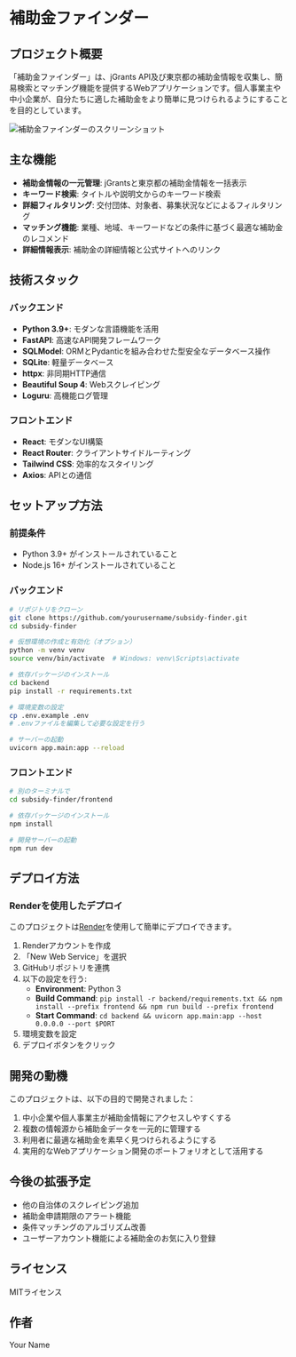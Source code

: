 # 補助金ファインダー

## プロジェクト概要

「補助金ファインダー」は、jGrants API及び東京都の補助金情報を収集し、簡易検索とマッチング機能を提供するWebアプリケーションです。個人事業主や中小企業が、自分たちに適した補助金をより簡単に見つけられるようにすることを目的としています。

![補助金ファインダーのスクリーンショット](screenshot.png)

## 主な機能

- **補助金情報の一元管理**: jGrantsと東京都の補助金情報を一括表示
- **キーワード検索**: タイトルや説明文からのキーワード検索
- **詳細フィルタリング**: 交付団体、対象者、募集状況などによるフィルタリング
- **マッチング機能**: 業種、地域、キーワードなどの条件に基づく最適な補助金のレコメンド
- **詳細情報表示**: 補助金の詳細情報と公式サイトへのリンク

## 技術スタック

### バックエンド
- **Python 3.9+**: モダンな言語機能を活用
- **FastAPI**: 高速なAPI開発フレームワーク
- **SQLModel**: ORMとPydanticを組み合わせた型安全なデータベース操作
- **SQLite**: 軽量データベース
- **httpx**: 非同期HTTP通信
- **Beautiful Soup 4**: Webスクレイピング
- **Loguru**: 高機能ログ管理

### フロントエンド
- **React**: モダンなUI構築
- **React Router**: クライアントサイドルーティング
- **Tailwind CSS**: 効率的なスタイリング
- **Axios**: APIとの通信

## セットアップ方法

### 前提条件
- Python 3.9+ がインストールされていること
- Node.js 16+ がインストールされていること

### バックエンド

```bash
# リポジトリをクローン
git clone https://github.com/yourusername/subsidy-finder.git
cd subsidy-finder

# 仮想環境の作成と有効化（オプション）
python -m venv venv
source venv/bin/activate  # Windows: venv\Scripts\activate

# 依存パッケージのインストール
cd backend
pip install -r requirements.txt

# 環境変数の設定
cp .env.example .env
# .envファイルを編集して必要な設定を行う

# サーバーの起動
uvicorn app.main:app --reload
```

### フロントエンド

```bash
# 別のターミナルで
cd subsidy-finder/frontend

# 依存パッケージのインストール
npm install

# 開発サーバーの起動
npm run dev
```

## デプロイ方法

### Renderを使用したデプロイ

このプロジェクトは[Render](https://render.com/)を使用して簡単にデプロイできます。

1. Renderアカウントを作成
2. 「New Web Service」を選択
3. GitHubリポジトリを連携
4. 以下の設定を行う:
   - **Environment**: Python 3
   - **Build Command**: `pip install -r backend/requirements.txt && npm install --prefix frontend && npm run build --prefix frontend`
   - **Start Command**: `cd backend && uvicorn app.main:app --host 0.0.0.0 --port $PORT`
5. 環境変数を設定
6. デプロイボタンをクリック

## 開発の動機

このプロジェクトは、以下の目的で開発されました：

1. 中小企業や個人事業主が補助金情報にアクセスしやすくする
2. 複数の情報源から補助金データを一元的に管理する
3. 利用者に最適な補助金を素早く見つけられるようにする
4. 実用的なWebアプリケーション開発のポートフォリオとして活用する

## 今後の拡張予定

- 他の自治体のスクレイピング追加
- 補助金申請期限のアラート機能
- 条件マッチングのアルゴリズム改善
- ユーザーアカウント機能による補助金のお気に入り登録

## ライセンス

MITライセンス

## 作者

Your Name
